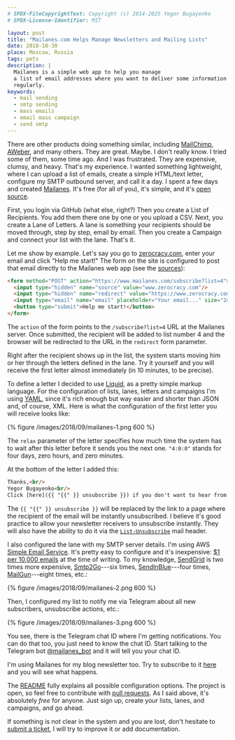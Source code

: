 ```yaml
---
# SPDX-FileCopyrightText: Copyright (c) 2014-2025 Yegor Bugayenko
# SPDX-License-Identifier: MIT

layout: post
title: "Mailanes.com Helps Manage Newsletters and Mailing Lists"
date: 2018-10-30
place: Moscow, Russia
tags: pets
description: |
  Mailanes is a simple web app to help you manage
  a list of email addresses where you want to deliver some information
  regularly.
keywords:
  - mail sending
  - smtp sending
  - mass emails
  - email mass campaign
  - send smtp
---
```


There are other products doing something similar, including
[MailChimp](https://www.mailchimp.com/), [AWeber](https://www.aweber.com/), and
many others. They are great. Maybe. I don't really know. I tried some of them,
some time ago. And I was frustrated. They are expensive, clumsy, and heavy.
That's my experience. I wanted something lightweight, where I can upload
a list of emails, create a simple HTML/text letter, configure my SMTP outbound
server, and call it a day. I spent a few days and created
[Mailanes](https://www.mailanes.com). It's free (for all of you), it's simple,
and it's [open source](https://github.com/yegor256/mailanes/).

<!--more-->

First, you login via GitHub (what else, right?) Then you create a List
of Recipients. You add them there one by one or you upload a CSV. Next,
you create a Lane of Letters. A lane is something your recipients should
be moved through, step by step, email by email. Then you create a Campaign
and connect your list with the lane. That's it.

Let me show by example.
Let's say you go to [zerocracy.com](https://www.zerocracy.com), enter your email
and click "Help me start!" The form on the site is configured to post that
email directly to the Mailanes web app (see the [sources](https://www.zerocracy.com/)):

```html
<form method="POST" action="https://www.mailanes.com/subscribe?list=4">
  <input type="hidden" name="source" value="www.zerocracy.com"/>
  <input type="hidden" name="redirect" value="https://www.zerocracy.com/"/>
  <input type="email" name="email" placeholder="Your email..." size="24"/>
  <button type="submit">Help me start!</button>
</form>
```

The `action` of the form points to the `/subscribe?list=4` URL at the Mailanes
server. Once submitted, the recipient will be added to list number 4 and the browser
will be redirected to the URL in the `redirect` form parameter.

Right after the recipient shows up in the list, the system starts moving
him or her through the letters defined in the lane. Try it yourself and you
will receive the first letter almost immediately (in 10 minutes, to be precise).

To define a letter I decided to use [Liquid](https://github.com/Shopify/liquid),
as a pretty simple markup language. For the configuration of lists, lanes, letters
and campaigns I'm using [YAML](http://yaml.org/), since it's rich enough but
way easier and shorter than JSON and, of course, XML. Here is what the
configuration of the first letter you will receive looks like:

{% figure /images/2018/09/mailanes-1.png 600 %}

The `relax` parameter of the letter specifies how much time the system has
to wait after this letter before it sends you the next one. `"4:0:0"` stands
for four days, zero hours, and zero minutes.

At the bottom of the letter I added this:

```html
Thanks,<br/>
Yegor Bugayenko<br/>
Click [here]({{ "{{" }} unsubscribe }}) if you don't want to hear from me again.
```

The `{{ "{{" }} unsubscribe }}` will be replaced by the link to a page where
the recipient of the email will be instantly unsubscribed. I believe it's
good practice to allow your newsletter receivers to unsubscribe instantly.
They will also have the ability to do it via the [`List-Unsubscribe`](https://tools.ietf.org/html/rfc8058)
mail header.

I also configured the lane with my SMTP server details. I'm using
AWS [Simple Email Service](https://aws.amazon.com/ses/).
It's pretty easy to configure and it's inexpensive:
[$1 per 10,000 emails](https://aws.amazon.com/ses/pricing/) at the time of writing.
To my knowledge, [SendGrid](https://sendgrid.com/pricing/)
is two times more expensive,
[Smtp2Go](https://www.smtp2go.com)---six times,
[SendInBlue](https://www.sendinblue.com/pricing/)---four times,
[MailGun](https://www.mailgun.com/pricing)---eight times, etc.:

{% figure /images/2018/09/mailanes-2.png 600 %}

Then, I configured my list to notify me via Telegram about all new subscribers,
unsubscribe actions, etc.:

{% figure /images/2018/09/mailanes-3.png 600 %}

You see, there is the Telegram chat ID where I'm getting notifications. You can
do that too, you just need to know the chat ID. Start talking to the
Telegram bot [@mailanes_bot](https://t.me/mailanes_bot) and it will tell you your chat ID.

I'm using Mailanes for my blog newsletter too. Try to subscribe to it
[here](/about-me.html#subscribe) and you will see what happens.

The [README](https://github.com/yegor256/mailanes/blob/master/README.md) fully
explains all possible configuration options. The project is open, so feel free
to contribute with [pull requests](https://github.com/yegor256/mailanes).
As I said above, it's absolutely _free_
for anyone. Just sign up, create your lists, lanes, and campaigns, and go ahead.

If something is not clear in the system and you are lost, don't hesitate
to [submit a ticket](https://github.com/yegor256/mailanes/issues),
I will try to improve it or add documentation.
